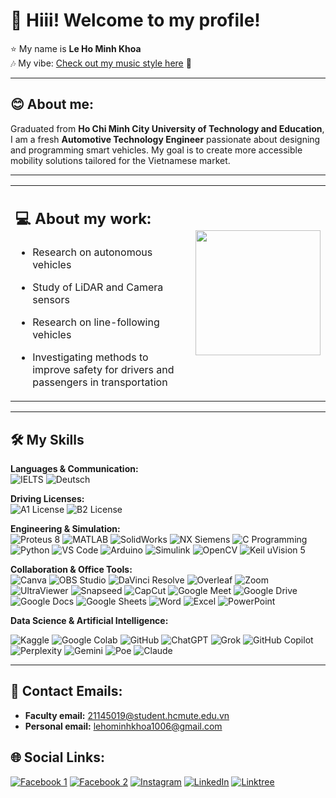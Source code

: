 # 👋 Hiii! Welcome to my profile!  
⭐️ My name is **Le Ho Minh Khoa**  
🎶 My vibe:
[Check out my music style here](https://www.youtube.com/watch?v=6TJg2EEdsYg&list=RD6TJg2EEdsYg&start_radio=1) 🎵  

---

## 😊 About me:  
Graduated from **Ho Chi Minh City University of Technology and Education**, I am a fresh **Automotive Technology Engineer** passionate about designing and programming smart vehicles. My goal is to create more accessible mobility solutions tailored for the Vietnamese market.  

---
<table border="0" style="border: none;">
  <tr>
    <td>

## 💻 About my work:  
- Research on autonomous vehicles
- Study of LiDAR and Camera sensors
- Research on line-following vehicles
- Investigating methods to improve safety for drivers and passengers in transportation

    </td>
    <td align="right">
      <img src="https://github.com/user-attachments/assets/f0ade79f-aa2d-4892-9275-553df3c6aeb0" width="200">
    </td>
  </tr>
</table>


---

## 🛠 My Skills

**Languages & Communication:**  
![IELTS](https://img.shields.io/badge/IELTS-FF0000?style=for-the-badge&logo=britishcouncil&logoColor=white)
![Deutsch](https://img.shields.io/badge/Deutsch-FFCE00?style=for-the-badge&logo=Germany&logoColor=black)


**Driving Licenses:**  
![A1 License](https://img.shields.io/badge/A1%20Motorcycle%20License-2E8B57?style=for-the-badge&logo=googlemaps&logoColor=white)
![B2 License](https://img.shields.io/badge/B2%20Car%20License%20(coming%20soon)-4682B4?style=for-the-badge&logo=googlemaps&logoColor=white)


**Engineering & Simulation:**  
![Proteus 8](https://img.shields.io/badge/Proteus_8-00599C?style=for-the-badge&logo=proteus&logoColor=white)
![MATLAB](https://img.shields.io/badge/MATLAB-FF7F0E?style=for-the-badge&logo=Mathworks&logoColor=white)
![SolidWorks](https://img.shields.io/badge/SolidWorks-FF0000?style=for-the-badge&logo=dassaultsystemes&logoColor=white)
![NX Siemens](https://img.shields.io/badge/NX%20Siemens-009999?style=for-the-badge)
![C Programming](https://img.shields.io/badge/C_Programming-00599C?style=for-the-badge&logo=c&logoColor=white)
![Python](https://img.shields.io/badge/python-3670A0?style=for-the-badge&logo=python&logoColor=ffdd54)
![VS Code](https://img.shields.io/badge/Visual%20Studio%20Code-007ACC?style=for-the-badge&logo=visualstudiocode&logoColor=white)
![Arduino](https://img.shields.io/badge/Arduino-00979D?style=for-the-badge&logo=arduino&logoColor=white)
![Simulink](https://img.shields.io/badge/Simulink-FF7300?style=for-the-badge&logo=mathworks&logoColor=white)
![OpenCV](https://img.shields.io/badge/OpenCV-5C3EE8?style=for-the-badge&logo=opencv&logoColor=white)
![Keil uVision 5](https://img.shields.io/badge/Keil%20uVision%205-009640?style=for-the-badge&logoColor=white)



**Collaboration & Office Tools:**  
![Canva](https://img.shields.io/badge/Canva-00C4CC?style=for-the-badge&logo=canva&logoColor=white)
![OBS Studio](https://img.shields.io/badge/OBS_Studio-302E31?style=for-the-badge&logo=obsstudio&logoColor=white)
![DaVinci Resolve](https://img.shields.io/badge/DaVinci%20Resolve-233A51?style=for-the-badge&logo=davinciresolve&logoColor=white)
![Overleaf](https://img.shields.io/badge/Overleaf-47A141?style=for-the-badge&logo=overleaf&logoColor=white)
![Zoom](https://img.shields.io/badge/Zoom-2D8CFF?style=for-the-badge&logo=zoom&logoColor=white)
![UltraViewer](https://img.shields.io/badge/UltraViewer-00ADEF?style=for-the-badge&logo=ultraviewer&logoColor=white)
![Snapseed](https://img.shields.io/badge/Snapseed-41641f?style=for-the-badge&logoColor=white)
![CapCut](https://img.shields.io/badge/CapCut-000000?style=for-the-badge&logo=capcut&logoColor=27e466)
![Google Meet](https://img.shields.io/badge/Google_Meet-00897B?style=for-the-badge&logo=googlemeet&logoColor=white)
![Google Drive](https://img.shields.io/badge/Google%20Drive-4285F4?style=for-the-badge&logo=google-drive&logoColor=white)
![Google Docs](https://img.shields.io/badge/Google%20Docs-4285F4?style=for-the-badge&logo=google-docs&logoColor=white)
![Google Sheets](https://img.shields.io/badge/Google%20Sheets-34A853?style=for-the-badge&logo=google-sheets&logoColor=white)
![Word](https://img.shields.io/badge/Microsoft_Word-2B579A?style=for-the-badge&logo=microsoftword&logoColor=white)
![Excel](https://img.shields.io/badge/Microsoft_Excel-217346?style=for-the-badge&logo=microsoftexcel&logoColor=white)
![PowerPoint](https://img.shields.io/badge/Microsoft_PowerPoint-B7472A?style=for-the-badge&logo=microsoftpowerpoint&logoColor=white)



**Data Science & Artificial Intelligence:**

![Kaggle](https://img.shields.io/badge/Kaggle-20BEFF?style=for-the-badge&logo=kaggle&logoColor=white)
![Google Colab](https://img.shields.io/badge/Google%20Colab-F9AB00?style=for-the-badge&logo=googlecolab&logoColor=white)
![GitHub](https://img.shields.io/badge/GitHub-8A2BE2?style=for-the-badge&logo=github&logoColor=white)
![ChatGPT](https://img.shields.io/badge/ChatGPT-00A67E?style=for-the-badge&logo=openai&logoColor=white)
![Grok](https://img.shields.io/badge/Grok-FFCC00?style=for-the-badge&logo=x&logoColor=black)
![GitHub Copilot](https://img.shields.io/badge/GitHub%20Copilot-8A2BE2?style=for-the-badge&logo=githubcopilot&logoColor=white)
![Perplexity](https://img.shields.io/badge/Perplexity-1E40AF?style=for-the-badge&logo=perplexity&logoColor=white)
![Gemini](https://img.shields.io/badge/Gemini-4285F4?style=for-the-badge&logo=googlegemini&logoColor=white)
![Poe](https://img.shields.io/badge/Poe-AC2DFE?style=for-the-badge&logo=quora&logoColor=white)
![Claude](https://img.shields.io/badge/Claude-FF6F3C?style=for-the-badge&logo=anthropic&logoColor=white)

---

## 📩 Contact Emails: 
- **Faculty email:** 21145019@student.hcmute.edu.vn  
- **Personal email:** lehominhkhoa1006@gmail.com  

## 🌐 Social Links:
[![Facebook 1](https://img.shields.io/badge/Facebook%201-1877F2?style=for-the-badge&logo=facebook&logoColor=white)](https://www.facebook.com/share/14DLkWX2cvd/?mibextid=wwXIfr)
[![Facebook 2](https://img.shields.io/badge/Facebook%202-1877F2?style=for-the-badge&logo=facebook&logoColor=white)](https://www.facebook.com/share/176mcZYkx4/?mibextid=wwXIfr)
[![Instagram](https://img.shields.io/badge/Instagram-E4405F?style=for-the-badge&logo=instagram&logoColor=white)](https://www.instagram.com/le_ho_minh_khoa/profilecard/?igsh=cnBhczI5Nm03dzBm)
[![LinkedIn](https://img.shields.io/badge/LinkedIn-0077B5?style=for-the-badge&logo=linkedin&logoColor=white)](https://www.linkedin.com/in/khoa-le-00523037b/)
[![Linktree](https://img.shields.io/badge/Linktree-39E09B?style=for-the-badge&logo=linktree&logoColor=white)](https://linktr.ee/lehominhkhoa1006)





